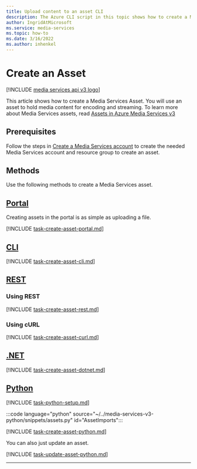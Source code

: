 ```yaml
---
title: Upload content to an asset CLI
description: The Azure CLI script in this topic shows how to create a Media Services Asset to upload content to.
author: IngridAtMicrosoft
ms.service: media-services
ms.topic: how-to
ms.date: 3/16/2022
ms.author: inhenkel
---
```


# Create an Asset

[!INCLUDE [media services api v3 logo](./includes/v3-hr.md)]

This article shows how to create a Media Services Asset.  You will use an asset to hold media content for encoding and streaming.  To learn more about Media Services assets, read [Assets in Azure Media Services v3](assets-concept.md)

## Prerequisites

Follow the steps in [Create a Media Services account](./account-create-how-to.md) to create the needed Media Services account and resource group to create an asset.

## Methods

Use the following methods to create a Media Services asset.

## [Portal](#tab/portal/)

Creating assets in the portal is as simple as uploading a file.

[!INCLUDE [task-create-asset-portal.md](includes/task-create-asset-portal.md)]

## [CLI](#tab/cli/)

[!INCLUDE [task-create-asset-cli.md](./includes/task-create-asset-cli.md)]

## [REST](#tab/rest/)

### Using REST

[!INCLUDE [task-create-asset-rest.md](./includes/task-create-asset-rest.md)]

### Using cURL

[!INCLUDE [task-create-asset-curl.md](./includes/task-create-asset-curl.md)]

## [.NET](#tab/net/)

[!INCLUDE [task-create-asset-dotnet.md](./includes/task-create-asset-dotnet.md)]

## [Python](#tab/python/)

[!INCLUDE [task-python-setup.md](./includes/task-python-setup.md)]

:::code language="python" source="~/../media-services-v3-python/snippets/assets.py" id="AssetImports":::

[!INCLUDE [task-create-asset-python.md](./includes/task-create-asset-python.md)]

You can also just update an asset.

[!INCLUDE [task-update-asset-python.md](./includes/task-update-asset-python.md)]

---
